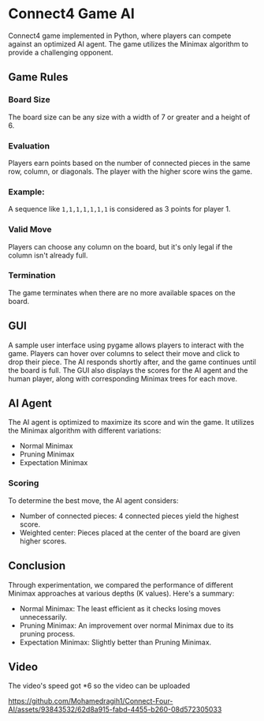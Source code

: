 # Connect4 Game AI

Connect4 game implemented in Python, where players can compete against an optimized AI agent. The game utilizes the Minimax algorithm to provide a challenging opponent.

## Game Rules

### Board Size
The board size can be any size with a width of 7 or greater and a height of 6.

### Evaluation
Players earn points based on the number of connected pieces in the same row, column, or diagonals. The player with the higher score wins the game.

### Example:
A sequence like `1,1,1,1,1,1,1` is considered as 3 points for player 1.

### Valid Move
Players can choose any column on the board, but it's only legal if the column isn't already full.

### Termination
The game terminates when there are no more available spaces on the board.

## GUI

A sample user interface using pygame allows players to interact with the game. Players can hover over columns to select their move and click to drop their piece. The AI responds shortly after, and the game continues until the board is full. The GUI also displays the scores for the AI agent and the human player, along with corresponding Minimax trees for each move.

## AI Agent

The AI agent is optimized to maximize its score and win the game. It utilizes the Minimax algorithm with different variations:

- Normal Minimax
- Pruning Minimax
- Expectation Minimax

### Scoring
To determine the best move, the AI agent considers:

- Number of connected pieces: 4 connected pieces yield the highest score.
- Weighted center: Pieces placed at the center of the board are given higher scores.

## Conclusion

Through experimentation, we compared the performance of different Minimax approaches at various depths (K values). Here's a summary:

- Normal Minimax: The least efficient as it checks losing moves unnecessarily.
- Pruning Minimax: An improvement over normal Minimax due to its pruning process.
- Expectation Minimax: Slightly better than Pruning Minimax.

## Video


The video's speed got *6 so the video can be uploaded

























https://github.com/Mohamedragih1/Connect-Four-AI/assets/93843532/62d8a915-fabd-4455-b260-08d572305033






